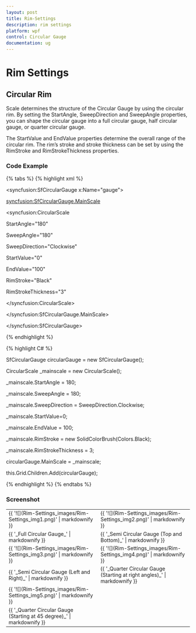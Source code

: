 ```yaml
---
layout: post
title: Rim-Settings
description: rim settings
platform: wpf
control: Circular Gauge
documentation: ug
---
```


# Rim Settings

## Circular Rim

Scale determines the structure of the Circular Gauge by using the circular rim. By setting the StartAngle, SweepDirection and SweepAngle properties, you can shape the circular gauge into a full circular gauge, half circular gauge, or quarter circular gauge.

The StartValue and EndValue properties determine the overall range of the circular rim. The rim’s stroke and stroke thickness can be set by using the RimStroke and RimStrokeThickness properties.

### Code Example

{% tabs %}
{% highlight xml %}



<syncfusion:SfCircularGauge x:Name="gauge">

<syncfusion:SfCircularGauge.MainScale>

<syncfusion:CircularScale 

StartAngle="180" 

SweepAngle="180"

SweepDirection="Clockwise"

StartValue="0" 

EndValue="100"

RimStroke="Black" 

RimStrokeThickness="3"

>

</syncfusion:CircularScale>

</syncfusion:SfCircularGauge.MainScale>

</syncfusion:SfCircularGauge>

{% endhighlight %}


{% highlight C# %}



SfCircularGauge circularGauge = new SfCircularGauge();

CircularScale _mainscale = new CircularScale();

_mainscale.StartAngle = 180;

_mainscale.SweepAngle = 180;

_mainscale.SweepDirection = SweepDirection.Clockwise;

_mainscale.StartValue=0;

_mainscale.EndValue = 100;

_mainscale.RimStroke = new SolidColorBrush(Colors.Black);

_mainscale.RimStrokeThickness = 3;

circularGauge.MainScale = _mainscale;

this.Grid.Children.Add(circularGauge);

{% endhighlight %}
{% endtabs %}



### Screenshot



<table>
<tr>
<td>
{{ '![](Rim-Settings_images/Rim-Settings_img1.png)' | markdownify }}

</td><td>
{{ '![](Rim-Settings_images/Rim-Settings_img2.png)' | markdownify }}

</td></tr>
<tr>
<td>
{{ '_Full Circular Gauge_' | markdownify }}</td><td>
{{ '_Semi Circular Gauge (Top and Bottom)_' | markdownify }}</td></tr>
<tr>
<td>
{{ '![](Rim-Settings_images/Rim-Settings_img3.png)' | markdownify }}

</td><td>
{{ '![](Rim-Settings_images/Rim-Settings_img4.png)' | markdownify }}

</td></tr>
<tr>
<td>
{{ '_Semi Circular Gauge (Left and Right)_' | markdownify }}</td><td>
{{ '_Quarter Circular Gauge (Starting at right angles)_' | markdownify }}</td></tr>
<tr>
<td>
{{ '![](Rim-Settings_images/Rim-Settings_img5.png)' | markdownify }}

</td><td>
</td></tr>
<tr>
<td>
{{ '_Quarter Circular Gauge (Starting at 45 degree)_' | markdownify }}</td><td>
</td></tr>
</table>






